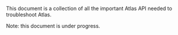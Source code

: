 This document is a collection of all the important Atlas API needed to troubleshoot Atlas.

Note: this document is under progress.
